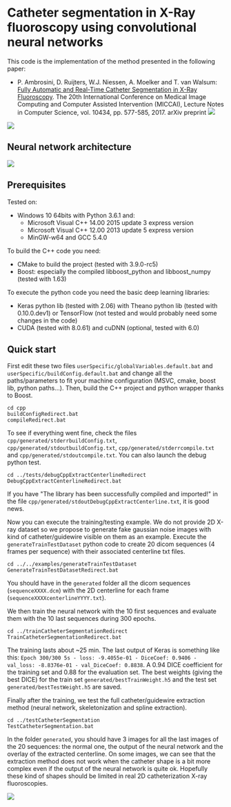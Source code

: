 # Catheter segmentation in X-Ray fluoroscopy using convolutional neural networks

This code is the implementation of the method presented in the following paper:
	
- P. Ambrosini, D. Ruijters, W.J. Niessen, A. Moelker and T. van Walsum: [Fully Automatic and Real-Time Catheter Segmentation in X-Ray Fluoroscopy][2017Ambrosini]. The 20th International Conference on Medical Image Computing and Computer Assisted Intervention (MICCAI), Lecture Notes in Computer Science, vol. 10434, pp. 577-585, 2017.
arXiv preprint [![](docs/images/pdf.png)][2017AmbrosiniPreprint]

[2017Ambrosini]: https://doi.org/10.1007/978-3-319-66185-8_65
[2017AmbrosiniPreprint]: https://arxiv.org/abs/1707.05137

![](docs/images/catheterExtractionExample2.png)

## Neural network architecture

![](docs/images/diagramCNN.png)

## Prerequisites

Tested on:

- Windows 10 64bits with Python 3.6.1 and:
	- Microsoft Visual C++ 14.00 2015 update 3 express version
	- Microsoft Visual C++ 12.00 2013 update 5 express version
	- MinGW-w64 and GCC 5.4.0

To build the C++ code you need:

- CMake to build the project (tested with 3.9.0-rc5)
- Boost: especially the compiled libboost_python and libboost_numpy (tested with 1.63)

To execute the python code you need the basic deep learning libraries:

- Keras python lib (tested with 2.06) with Theano python lib (tested with 0.10.0.dev1) or TensorFlow (not tested and would probably need some changes in the code)
- CUDA (tested with 8.0.61) and cuDNN (optional, tested with 6.0)

## Quick start

First edit these two files `userSpecific/globalVariables.default.bat` and `userSpecific/buildConfig.default.bat` and change all the paths/parameters to fit your machine configuration (MSVC, cmake, boost lib, python paths...).
Then, build the C++ project and python wrapper thanks to Boost.

```batch
cd cpp
buildConfigRedirect.bat
compileRedirect.bat
````

To see if everything went fine, check the files `cpp/generated/stderrbuildConfig.txt`, `cpp/generated/stdoutbuildConfig.txt`, `cpp/generated/stderrcompile.txt` and `cpp/generated/stdoutcompile.txt`.
You can also launch the debug python test.

```batch
cd ../tests/debugCppExtractCenterlineRedirect
DebugCppExtractCenterlineRedirect.bat
````

If you have "The library has been successfully compiled and imported!" in the file `cpp/generated/stdoutDebugCppExtractCenterline.txt`, it is good news.

Now you can execute the training/testing example. We do not provide 2D X-ray dataset so we propose to generate fake gaussian noise images with kind of catheter/guidewire visible on them as an example.
Execute the `generateTrainTestDataset` python code to create 20 dicom sequences (4 frames per sequence) with their associated centerline txt files.

```batch
cd ../../examples/generateTrainTestDataset
GenerateTrainTestDatasetRedirect.bat
````

You should have in the `generated` folder all the dicom sequences (`sequenceXXXX.dcm`) with the 2D centerline for each frame (`sequenceXXXXcenterlineYYYY.txt`).

We then train the neural network with the 10 first sequences and evaluate them with the 10 last sequences during 300 epochs.

```batch
cd ../trainCatheterSegmentationRedirect
TrainCatheterSegmentationRedirect.bat
````

The training lasts about ~25 min. The last output of Keras is something like this: `Epoch 300/300 5s - loss: -9.4055e-01 - DiceCoef: 0.9406 - val_loss: -8.8376e-01 - val_DiceCoef: 0.8838`. A 0.94 DICE coefficient for the training set and 0.88 for the evaluation set. The best weights (giving the best DICE) for the train set `generated/bestTrainWeight.h5` and the test set `generated/bestTestWeight.h5` are saved.

Finally after the training, we test the full catheter/guidewire extraction method (neural network, skeletonization and spline extraction).

```batch
cd ../testCatheterSegmentation
TestCatheterSegmentation.bat
````

In the folder `generated`, you should have 3 images for all the last images of the 20 sequences: the normal one, the output of the neural network and the overlay of the extracted centerline. On some images, we can see that the extraction method does not work when the catheter shape is a bit more complex even if the output of the neural network is quite ok. Hopefully these kind of shapes should be limited in real 2D catheterization X-ray fluoroscopies.

![](docs/images/catheterExtractionExample.png)
